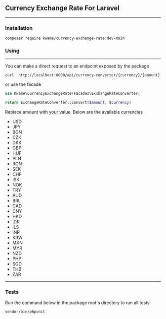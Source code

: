 ## Currency Exchange Rate For Laravel

---

### Installation
```shell
composer require kwame/currency-exchange-rate:dev-main
```

### Using

---
You can make a direct request to an endpoint exposed by the package
```shell
curl  http://localhost:8000/api/currency-converter/{currency}/{amount}
```

or use the facade
```php
use Kwame\CurrencyExchangeRate\Facades\ExchangeRateConverter;

return ExchangeRateConverter::convert($amount, $currency)
```

Replace amount with your value. Below are the available currencies
- USD
- JPY 
- BGN
- CZK
- DKK 
- GBP
- HUF 
- PLN 
- RON
- SEK
- CHF
- ISK
- NOK
- TRY
- AUD
- BRL
- CAD
- CNY
- HKD
- IDR
- ILS
- INR
- KRW
- MXN
- MYR
- NZD
- PHP
- SGD
- THB
- ZAR

---

### Tests
Run the command below in the package root's directory to run all tests
```shell
vendor/bin/phpunit
```